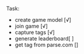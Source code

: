 
Task:

- create game model [√]
- join game [√]
- capture tags [√]
- generate leaderboard[ ]
- get tag from parse.com []
